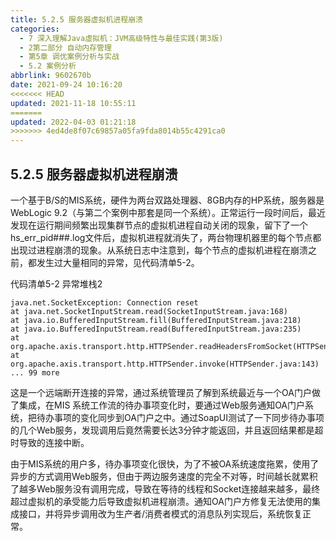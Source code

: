 ```yaml
---
title: 5.2.5 服务器虚拟机进程崩溃
categories: 
  - 7 深入理解Java虛拟机：JVM高级特性与最佳实践(第3版)
  - 2第二部分 自动内存管理
  - 第5章 调优案例分析与实战
  - 5.2 案例分析
abbrlink: 9602670b
date: 2021-09-24 10:16:20
<<<<<<< HEAD
updated: 2021-11-18 10:55:11
=======
updated: 2022-04-03 01:21:18
>>>>>>> 4ed4de8f07c69857a05fa9fda8014b55c4291ca0
---
```

## 5.2.5 服务器虚拟机进程崩溃
一个基于B/S的MIS系统，硬件为两台双路处理器、8GB内存的HP系统，服务器是WebLogic 9.2（与第二个案例中那套是同一个系统）。正常运行一段时间后，最近发现在运行期间频繁出现集群节点的虚拟机进程自动关闭的现象，留下了一个hs_err_pid###.log文件后，虚拟机进程就消失了，两台物理机器里的每个节点都出现过进程崩溃的现象。从系统日志中注意到，每个节点的虚拟机进程在崩溃之前，都发生过大量相同的异常，见代码清单5-2。

代码清单5-2 异常堆栈2
```
java.net.SocketException: Connection reset 
at java.net.SocketInputStream.read(SocketInputStream.java:168) 
at java.io.BufferedInputStream.fill(BufferedInputStream.java:218) 
at java.io.BufferedInputStream.read(BufferedInputStream.java:235) 
at org.apache.axis.transport.http.HTTPSender.readHeadersFromSocket(HTTPSender.java:583) 
at org.apache.axis.transport.http.HTTPSender.invoke(HTTPSender.java:143) 
... 99 more
```
这是一个远端断开连接的异常，通过系统管理员了解到系统最近与一个OA门户做了集成，在MIS 系统工作流的待办事项变化时，要通过Web服务通知OA门户系统，把待办事项的变化同步到OA门户之中。通过SoapUI测试了一下同步待办事项的几个Web服务，发现调用后竟然需要长达3分钟才能返回，并且返回结果都是超时导致的连接中断。

由于MIS系统的用户多，待办事项变化很快，为了不被OA系统速度拖累，使用了异步的方式调用Web服务，但由于两边服务速度的完全不对等，时间越长就累积了越多Web服务没有调用完成，导致在等待的线程和Socket连接越来越多，最终超过虚拟机的承受能力后导致虚拟机进程崩溃。通知OA门户方修复无法使用的集成接口，并将异步调用改为生产者/消费者模式的消息队列实现后，系统恢复正常。

